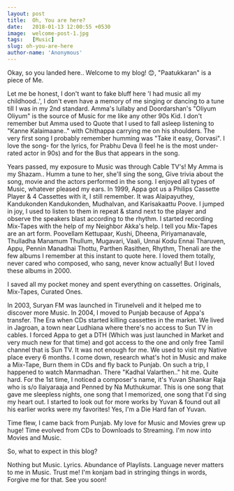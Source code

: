 ```yaml
---
layout: post
title:  Oh, You are here?
date:   2018-01-13 12:00:55 +0530
image:  welcome-post-1.jpg
tags:   [Music]
slug: oh-you-are-here
author-name: 'Anonymous'
---
```

Okay, so you landed here.. Welcome to my blog! 😊, "Paatukkaran" is a piece of Me.

Let me be honest, I don't want to fake bluff here 'I had music all my childhood..', I don't even have a memory of me singing or dancing to a tune till I was in my 2nd standard. Amma's lullaby and Doordarshan's "Oliyum Oliyum" is the source of Music for me like any other 90s Kid. I don't remember but Amma used to Quote that I used to fall asleep listening to "Kanne Kalaimaane.." with  Chithappa carrying me on his shoulders. The very first song I probably remember humming was "Take it easy, Oorvasi". I love the song- for the lyrics, for Prabhu Deva (I feel he is the most under-rated actor in 90s) and for the Bus that appears in the song.

Years passed, my exposure to Music was through Cable TV's! My Amma is my Shazam.. Humm a tune to her, she'll sing the song, Give trivia about the song, movie and the actors performed in the song. I enjoyed all types of Music, whatever pleased my ears. In 1999, Appa got us a Philips Cassette Player & 4 Cassettes with it, I still remember. It was Alaipayuthey, Kandukonden Kandukonden, Mudhalvan, and Karisakaattu Poove. I jumped in joy, I used to listen to them in repeat & stand next to the player and observe the speakers blast according to the rhythm. I started recording Mix-Tapes with the help of my Neighbor Akka's help. I tell you Mix-Tapes are an art form. Poovellam Kettupaar, Kushi, Dheena, Piriyamanavale, Thulladha Manamum Thullum, Mugavari, Vaali, Unnai Kodu Ennai Tharuven, Appu, Pennin Manadhai Thottu, Parthen Rasithen, Rhythm, Thenali are the few albums I remember at this instant to quote here. I loved them totally, never cared who composed, who sang, never know actually! But I loved these albums in 2000.

I saved all my pocket money and spent everything on cassettes. Originals, Mix-Tapes, Curated Ones.

In 2003, Suryan FM was launched in Tirunelveli and it helped me to discover more Music. In 2004, I moved to Punjab because of Appa's transfer. The Era when CDs started killing cassettes in the market. We lived in Jagroan, a town near Ludhiana where there's no access to Sun TV in cables. I forced Appa to get a DTH (Which was just launched in Market and very much new for that time) and got access to the one and only free Tamil channel that is Sun TV. It was not enough for me. We used to visit my Native place every 6 months. I come down, research what's hot in Music and make a Mix-Tape, Burn them in CDs and fly back to Punjab. On such a trip, I happened to watch Manmadhan. There "Kadhal Valarthen.." hit me. Quite hard. For the 1st time, I noticed a composer's name, it's Yuvan Shankar Raja who is s/o Ilaiyaraaja and Penned by Na Muthukumar. This is one song that gave me sleepless nights, one song that I memorized, one song that I'd sing my heart out. I started to look out for more works by Yuvan & found out all his earlier works were my favorites! Yes, I'm a Die Hard fan of Yuvan.

Time flew, I came back from Punjab. My love for Music and Movies grew up huge! Time evolved from CDs to Downloads to Streaming. I'm now into Movies and Music.

So, what to expect in this blog?

Nothing but Music. Lyrics. Abundance of Playlists. Language never matters to me in Music. Trust me! I'm konjam bad in stringing things in words, Forgive me for that. See you soon!

